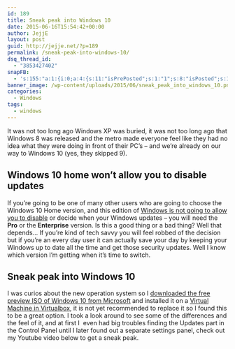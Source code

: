 ```yaml
---
id: 189
title: Sneak peak into Windows 10
date: 2015-06-16T15:54:42+00:00
author: JejjE
layout: post
guid: http://jejje.net/?p=189
permalink: /sneak-peak-into-windows-10/
dsq_thread_id:
  - "3853427402"
snapFB:
  - 's:155:"a:1:{i:0;a:4:{s:11:"isPrePosted";s:1:"1";s:8:"isPosted";s:1:"1";s:4:"pgID";s:31:"376126219133781_858361647576900";s:5:"pDate";s:19:"2015-06-19 12:21:53";}}";'
banner_image: /wp-content/uploads/2015/06/sneak_peak_into_windows_10.png
categories:
  - Windows
tags:
  - windows
---
```

It was not too long ago Windows XP was buried, it was not too long ago that Windows 8 was released and the metro made everyone feel like they had no idea what they were doing in front of their PC&#8217;s &#8211; and we&#8217;re already on our way to Windows 10 (yes, they skipped 9).
<!--more-->
## Windows 10 home won&#8217;t allow you to disable updates

If you&#8217;re going to be one of many other users who are going to choose the Windows 10 Home version, and this edition of <a href="http://www.howtogeek.com/219166/you-won%E2%80%99t-be-able-to-disable-or-delay-windows-updates-on-windows-10-home/" target="_blank" rel="nofollow">Windows is not going to allow you to disable</a> or decide when your Windows updates &#8211; you will need the **Pro** or the **Enterprise** version. Is this a good thing or a bad thing? Well that depends&#8230; If you&#8217;re kind of tech savvy you will feel robbed of the decision but if you&#8217;re an every day user it can actually save your day by keeping your Windows up to date all the time and get those security updates. Well I know which version I&#8217;m getting when it&#8217;s time to switch.

## Sneak peak into Windows 10

I was curios about the new operation system so I <a href="http://windows.microsoft.com/en-us/windows/preview-iso" target="_blank" rel="nofollow">downloaded the free preview ISO of Windows 10 from Microsoft</a> and installed it on a <a href="https://www.virtualbox.org/" target="_blank" rel="nofollow">Virtual Machine in Virtualbox</a>, it is not yet recommended to replace it so I found this to be a great option. I took a look around to see some of the differences and the feel of it, and at first I  even had big troubles finding the Updates part in the Control Panel until I later found out a separate settings panel, check out my Youtube video below to get a sneak peak.

<!--YouTube Error: bad URL entered-->

<div style="font-size:0px;height:0px;line-height:0px;margin:0;padding:0;clear:both">
</div>